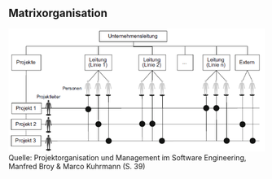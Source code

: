 ## Matrixorganisation

![Matrixorganisation](folien/4_projektorganisation/images/Matrixorga.PNG)
Quelle: Projektorganisation und Management im Software Engineering, Manfred Broy & Marco Kuhrmann (S. 39)
